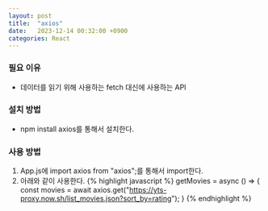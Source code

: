 ```yaml
---
layout: post
title:  "axios"
date:   2023-12-14 00:32:00 +0900
categories: React
---
```


### 필요 이유

- 데이터를 읽기 위해 사용하는 fetch 대신에 사용하는 API

### 설치 방법

- npm install axios를 통해서 설치한다.

### 사용 방법

1. App.js에 import axios from "axios";를 통해서 import한다.
2. 아래와 같이 사용한다.
{% highlight javascript %}
getMovies = async () => {
    const movies
        = await axios.get("https://yts-proxy.now.sh/list_movies.json?sort_by=rating");
}
{% endhighlight %}